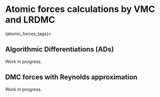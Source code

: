 # Atomic forces calculations by VMC and LRDMC

(atomic_forces_tags)=

## Algorithmic Differentiations (ADs)

Work in progress.

## DMC forces with Reynolds approximation

Work in progress.
